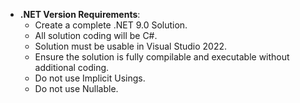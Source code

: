 - **.NET Version Requirements**: 
  - Create a complete .NET 9.0 Solution.
  - All solution coding will be C#. 
  - Solution must be usable in Visual Studio 2022.
  - Ensure the solution is fully compilable and executable without additional coding.
  - Do not use Implicit Usings.
  - Do not use Nullable.
